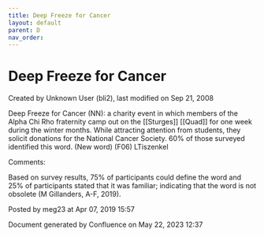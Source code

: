 ```yaml
---
title: Deep Freeze for Cancer
layout: default
parent: D
nav_order:
---
```


# Deep Freeze for Cancer

Created by  Unknown User (bli2), last modified on Sep 21, 2008

Deep Freeze for Cancer (NN): a charity event in which members of the Alpha Chi Rho fraternity camp out on the [[Sturges]] [[Quad]] for one week during the winter months. While attracting attention from students, they solicit donations for the National Cancer Society. 60% of those surveyed identified this word. (New word) (F06) LTiszenkel

Comments:

Based on survey results, 75% of participants could define the word and 25% of participants stated that it was familiar; indicating that the word is not obsolete (M Gillanders, A-F, 2019).

Posted by meg23 at Apr 07, 2019 15:57

Document generated by Confluence on May 22, 2023 12:37


